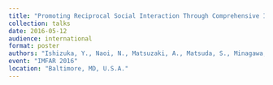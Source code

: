 ```yaml
---
title: "Promoting Reciprocal Social Interaction Through Comprehensive Imitation Training for Nonverbal and Minimally Verbal Children with Autism in Japan"
collection: talks
date: 2016-05-12
audience: international
format: poster
authors: "Ishizuka, Y., Naoi, N., Matsuzaki, A., Matsuda, S., Minagawa, Y., & Yamamoto, J."
event: "IMFAR 2016"
location: "Baltimore, MD, U.S.A."
---
```

